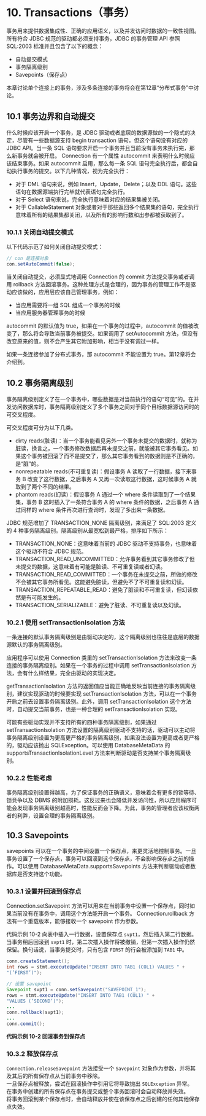 # 10. Transactions（事务）

事务用来提供数据集成性、正确的应用语义，以及并发访问时数据的一致性视图。所有符合 JDBC 规范的驱动都必须支持事务，JDBC 的事务管理 API 参照 SQL:2003 标准并且包含了以下的概念：

* 自动提交模式
* 事务隔离级别
* Savepoints（保存点）

本章讨论单个连接上的事务，涉及多条连接的事务将会在第12章“分布式事务”中讨论。

## 10.1 事务边界和自动提交

什么时候应该开启一个事务，是 JDBC 驱动或者底层的数据源做的一个隐式的决定，尽管有一些数据源支持 begin transaction 语句，但这个语句没有对应的 JDBC API。当一条 SQL 语句要求开启一个事务并且当前没有事务未执行完，那么新事务就会被开启。
Connection 有一个属性 autocommit 来表明什么时候应该结束事务。如果 autocommit 启用，那么每一条 SQL 语句完全执行后，都会自动执行事务的提交。以下几种情况，视为完全执行：

* 对于 DML 语句来说，例如 Insert，Update，Delete；以及 DDL 语句。这些语句在数据源端执行完毕就代表语句完全执行。
* 对于 Select 语句来说，完全执行意味着对应的结果集被关闭。
* 对于 CallableStatement 对象或者对于那些返回多个结果集的语句，完全执行意味着所有的结果集都关闭，以及所有的影响行数和出参都被获取到了。

### 10.1.1 关闭自动提交模式

以下代码示范了如何关闭自动提交模式：

```java
// con 是连接对象
con.setAutoCommit(false);
```

当关闭自动提交，必须显式地调用 Connection 的 commit 方法提交事务或者调用 rollback 方法回滚事务。这种处理方式是合理的，因为事务的管理工作不是驱动应该做的，应用层应该自己管理事务，例如：

* 当应用需要将一组 SQL 组成一个事务的时候
* 当应用服务器管理事务的时候

autocommit 的默认值为 true，如果在一个事务的过程中，autocommit 的值被改变了，那么将会导致当前事务被提交。如果调用了 setAutocommit 方法，但没有改变原来的值，则不会产生其它附加影响，相当于没有调过一样。

如果一条连接参加了分布式事务，那 autocommit 不能设置为 true。第12章将会介绍到。

## 10.2 事务隔离级别


事务隔离级别定义了在一个事务中，哪些数据是对当前执行的语句“可见”的。在并发访问数据库时，事务隔离级别定义了多个事务之间对于同个目标数据源访问时的可交叉程度。

可交叉程度可分为以下几类。

* dirty reads(脏读)：当一个事务能看见另外一个事务未提交的数据时，就称为脏读，换言之，一个事务修改数据后再未提交之前，就能被其它事务看见。如果这个事务被回滚了而不是提交了，那么其它事务看到的数据则是不正确的，是“脏”的。
* nonrepeatable reads(不可重复读)：假设事务 A 读取了一行数据，接下来事务 B 改变了这行数据，之后事务 A 又再一次读取这行数据，这时候事务 A 就取到了两个不同的结果。
* phantom reads(幻读)：假设事务 A 通过一个 where 条件读取到了一个结果集，事务 B 这时插入了一条符合事务 A 的 where 条件的数据，之后事务 A 通过同样的 where 条件再次进行查询时，发现了多出来一条数据。



JDBC 规范增加了 TRANSACTION_NONE 隔离级别，来满足了 SQL:2003 定义的 4 种事务隔离级别。隔离级别从最宽松到最严格，排序如下所示：

* TRANSACTION_NONE：这意味着当前的 JDBC 驱动不支持事务，也意味着这个驱动不符合 JDBC 规范。
* TRANSACTION_READ_UNCOMMITTED：允许事务看到其它事务修改了但未提交的数据，这意味着有可能是脏读、不可重复读或者幻读。
* TRANSACTION_READ_COMMITTED：一个事务在未提交之前，所做的修改不会被其它事务所看见。这能避免脏读，但避免不了不可重复读和幻读。
* TRANSACTION_REPEATABLE_READ：避免了脏读和不可重复读，但幻读依然是有可能发生的。
* TRANSACTION_SERIALIZABLE：避免了脏读、不可重复读以及幻读。


### 10.2.1 使用 setTransactionIsolation 方法


一条连接的默认事务隔离级别是由驱动决定的，这个隔离级别也往往是底层的数据源默认的事务隔离级别。

应用程序可以使用 Connection 类里的 setTransactionIsolation 方法来改变一条连接的事务隔离级别。如果在一个事务的过程中调用 setTransactionIsolation 方法，会有什么样结果，完全由驱动的实现决定。

getTransactionIsolation 方法的返回值应当能正确地反映当前连接的事务隔离级别，建议实现驱动的时候要实现 setTransactionIsolation 方法，可以在一个事务开启之前去设置事务隔离级别。此外，调用 
setTransactionIsolation 这个方法时，自动提交当前事务，也是一种合理的 setTransactionIsolation 实现。

可能有些驱动实现并不支持所有的四种事务隔离级别，如果通过 setTransactionIsolation 方法设置的隔离级别驱动不支持的话，驱动可以主动将事务隔离级别设置为更高更严格的事务隔离级别，如果没法设置为更高或者更严格的，驱动应该抛出 SQLException。可以使用 DatabaseMetaData 的 supportsTransactionIsolationLevel 方法来判断驱动是否支持某个事务隔离级别。

### 10.2.2 性能考虑

事务隔离级别设置得越高，为了保证事务的正确语义，意味着会有更多的锁等待、锁竞争以及 DBMS 的附加损耗。这反过来也会降低并发访问性，所以应用程序可能会发现事务隔离级别越高时，性能反而会下降。为此，事务的管理者应该权衡两者的利弊，设置合理的事务隔离级别。

## 10.3 Savepoints

savepoints 可以在一个事务的中间设置一个保存点，来更灵活地控制事务。一旦事务设置了一个保存点，事务可以回滚到这个保存点，不会影响保存点之前的操作。可以使用 DatabaseMetaData.supportsSavepoints 方法来判断驱动或者数据库是否支持这个功能。

### 10.3.1 设置并回滚到保存点

Connection.setSavepoint 方法可以用来在当前事务中设置一个保存点，同时如果当前没有在事务中，调用这个方法能开启一个事务。 Connection.rollback 方法有一个重载版本，能够接收一个 savepoint 作为参数。

代码示例 10-2 向表中插入一行数据，设置保存点 `svpt1`，然后插入第二行数据。当事务稍后回滚到 `svpt1` 时，第二次插入操作将被撤销，但第一次插入操作仍然保留。换句话说，当事务提交时，只有包含 `FIRST` 的行会被添加到 `TAB1` 中。

```java
conn.createStatement();
int rows = stmt.executeUpdate("INSERT INTO TAB1 (COL1) VALUES " +
"(’FIRST’)");

// 设置 savepoint
Savepoint svpt1 = conn.setSavepoint("SAVEPOINT_1");
rows = stmt.executeUpdate("INSERT INTO TAB1 (COL1) " +
"VALUES (’SECOND’)");
...
conn.rollback(svpt1);
...
conn.commit();
```
**代码示例 10-2 回滚事务到保存点**



### 10.3.2 释放保存点

`Connection.releaseSavepoint` 方法接受一个 `Savepoint` 对象作为参数，并将其及其后的所有保存点从当前事务中移除。  
一旦保存点被释放，尝试在回滚操作中引用它将导致抛出 `SQLException` 异常。  
在事务中创建的所有保存点在事务提交或整个事务回滚时会自动释放并失效。  
将事务回滚到某个保存点时，会自动释放并使在该保存点之后创建的任何其他保存点失效。


